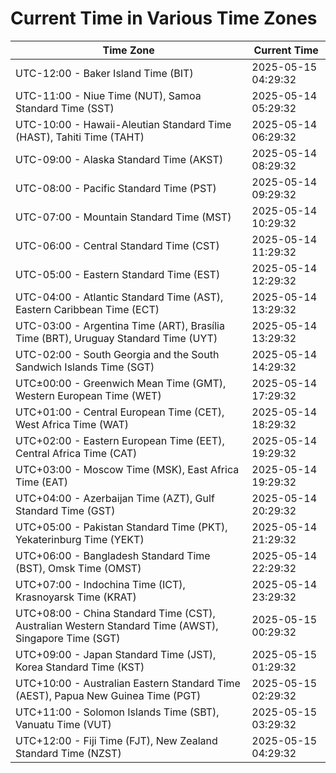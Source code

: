 # Current Time in Various Time Zones

| Time Zone | Current Time |
|-----------|--------------|
| UTC-12:00 - Baker Island Time (BIT) | 2025-05-15 04:29:32 |
| UTC-11:00 - Niue Time (NUT), Samoa Standard Time (SST) | 2025-05-14 05:29:32 |
| UTC-10:00 - Hawaii-Aleutian Standard Time (HAST), Tahiti Time (TAHT) | 2025-05-14 06:29:32 |
| UTC-09:00 - Alaska Standard Time (AKST) | 2025-05-14 08:29:32 |
| UTC-08:00 - Pacific Standard Time (PST) | 2025-05-14 09:29:32 |
| UTC-07:00 - Mountain Standard Time (MST) | 2025-05-14 10:29:32 |
| UTC-06:00 - Central Standard Time (CST) | 2025-05-14 11:29:32 |
| UTC-05:00 - Eastern Standard Time (EST) | 2025-05-14 12:29:32 |
| UTC-04:00 - Atlantic Standard Time (AST), Eastern Caribbean Time (ECT) | 2025-05-14 13:29:32 |
| UTC-03:00 - Argentina Time (ART), Brasília Time (BRT), Uruguay Standard Time (UYT) | 2025-05-14 13:29:32 |
| UTC-02:00 - South Georgia and the South Sandwich Islands Time (SGT) | 2025-05-14 14:29:32 |
| UTC±00:00 - Greenwich Mean Time (GMT), Western European Time (WET) | 2025-05-14 17:29:32 |
| UTC+01:00 - Central European Time (CET), West Africa Time (WAT) | 2025-05-14 18:29:32 |
| UTC+02:00 - Eastern European Time (EET), Central Africa Time (CAT) | 2025-05-14 19:29:32 |
| UTC+03:00 - Moscow Time (MSK), East Africa Time (EAT) | 2025-05-14 19:29:32 |
| UTC+04:00 - Azerbaijan Time (AZT), Gulf Standard Time (GST) | 2025-05-14 20:29:32 |
| UTC+05:00 - Pakistan Standard Time (PKT), Yekaterinburg Time (YEKT) | 2025-05-14 21:29:32 |
| UTC+06:00 - Bangladesh Standard Time (BST), Omsk Time (OMST) | 2025-05-14 22:29:32 |
| UTC+07:00 - Indochina Time (ICT), Krasnoyarsk Time (KRAT) | 2025-05-14 23:29:32 |
| UTC+08:00 - China Standard Time (CST), Australian Western Standard Time (AWST), Singapore Time (SGT) | 2025-05-15 00:29:32 |
| UTC+09:00 - Japan Standard Time (JST), Korea Standard Time (KST) | 2025-05-15 01:29:32 |
| UTC+10:00 - Australian Eastern Standard Time (AEST), Papua New Guinea Time (PGT) | 2025-05-15 02:29:32 |
| UTC+11:00 - Solomon Islands Time (SBT), Vanuatu Time (VUT) | 2025-05-15 03:29:32 |
| UTC+12:00 - Fiji Time (FJT), New Zealand Standard Time (NZST) | 2025-05-15 04:29:32 |
